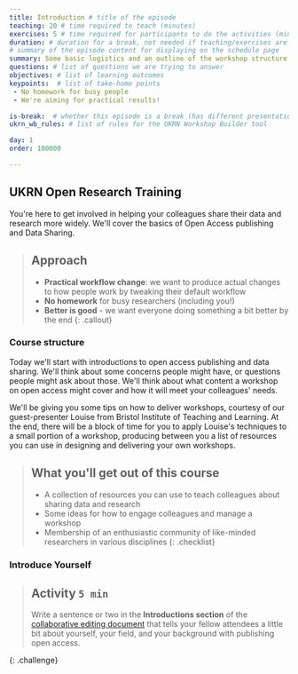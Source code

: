 ```yaml
---
title: Introduction # title of the episode
teaching: 20 # time required to teach (minutes)
exercises: 5 # time required for participants to do the activities (minutes)
duration: # duration for a break, not needed if teaching/exercises are present (minutes)
# summary of the episode content for displaying on the schedule page
summary: Some basic logistics and an outline of the workshop structure.
questions: # list of questions we are trying to answer
objectives: # list of learning outcomes
keypoints:  # list of take-home points
 - No homework for busy people
 - We're aiming for practical results!

is-break:  # whether this episode is a break (has different presentation)
ukrn_wb_rules: # list of rules for the UKRN Workshop Builder tool

day: 1
order: 100000

---
```


## UKRN Open Research Training

You're here to get involved in helping your colleagues share their data and research more widely.
We'll cover the basics of Open Access publishing and Data Sharing.

> ## Approach
> * **Practical workflow change**: we want to produce actual changes to how people work by tweaking their default workflow
> * **No homework** for busy researchers (including you!)
> * **Better is good** - we want everyone doing something a bit better by the end
{: .callout}

### Course structure

Today we'll start with introductions to open access publishing and data sharing.
We'll think about some concerns people might have, or questions people might ask about those.
We'll think about what content a workshop on open access might cover
and how it will meet your colleagues' needs.

We'll be giving you some tips on how to deliver workshops,
courtesy of our guest-presenter Louise from Bristol Institute of Teaching and Learning.
At the end, there will be a block of time for you to apply Louise's techniques to
a small portion of a workshop, producing between you a list of resources you can use
in designing and delivering your own workshops.

> ## What you'll get out of this course
> * A collection of resources you can use to teach colleagues about sharing data and research
> * Some ideas for how to engage colleagues and manage a workshop
> * Membership of an enthusiastic community of like-minded researchers in various disciplines
{: .checklist}

### Introduce Yourself

> ## Activity `5 min`
> Write a sentence or two in the **Introductions section** of the <a href="{{ site.collaborative_notes }}" target="_blank">collaborative editing document</a> that tells your fellow attendees a little bit about yourself, your field, and your background with publishing open access.
>
{: .challenge}
